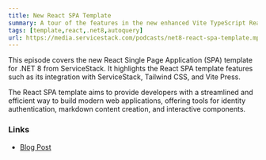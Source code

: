```yaml
---
title: New React SPA Template
summary: A tour of the features in the new enhanced Vite TypeScript React SPA template for .NET 8
tags: [template,react,.net8,autoquery]
url: https://media.servicestack.com/podcasts/net8-react-spa-template.mp3
---
```


This episode covers the new React Single Page Application (SPA) template for .NET 8 from ServiceStack. 
It highlights the React SPA template features such as its integration with ServiceStack, 
Tailwind CSS, and Vite Press. 

The React SPA template aims to provide developers with a streamlined and efficient way to build 
modern web applications, offering tools for identity authentication, markdown content creation, 
and interactive components.

### Links

- [Blog Post](/posts/net8-react-spa-template)